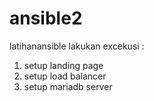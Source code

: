 # ansible2
latihanansible
lakukan excekusi :
1. setup landing page
2. setup load balancer
3. setup mariadb server
